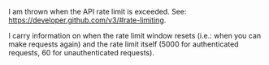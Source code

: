 I am thrown when the API rate limit is exceeded. See: https://developer.github.com/v3/#rate-limiting.

I carry information on when the rate limit window resets (i.e.: when you can make requests again) and the rate limit itself (5000 for authenticated requests, 60 for unauthenticated requests).